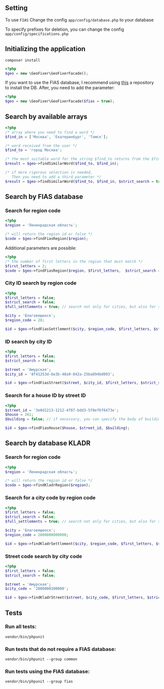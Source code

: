## Setting
To use `FIAS` Change the config `app/config/database.php` to your database

To specify prefixes for deletion, you can change the config `app/config/specifications.php`

## Initializing the application
`composer install`
```php
<?php
$geo = new \GeoFixer\GeoFixerFacade();
```
If you want to use the FIAS database, I recommend using [this](https://github.com/Phrlog/yii2-fias) a repository to install the DB. After, you need to add the parameter:
```php
<?php
$geo = new \GeoFixer\GeoFixerFacade($fias = true);
```

## Search by available arrays

```php
<?php
/* array where you need to find a word */
$find_in = ['Москва', 'Екатеринбург', 'Томск'];

/* word received from the user */
$find_to = 'город Москва';

/* the most suitable word for the string $find_to returns from the $find_in array */
$result = $geo->findSimilarWord($find_to, $find_in);

/* if more rigorous selection is needed,
   Then you need to add a third parameter */
$result = $geo->findSimilarWord($find_to, $find_in, $strict_search = true);
```

## Search by FIAS database

### Search for region code
```php
<?php
$region = 'Ленинрадская область';

/* will return the region id or false */
$code = $geo->findFiasRegion($region);
```

Additional parameters are possible:
```php
<?php
/* the number of first letters in the region that must match */
$first_letters = 2;
$code = $geo->findFiasRegion($region, $first_letters,  $strict_search = true);
```

### City ID search by region code
```php
<?php
$first_letters = false;
$strict_search = false;
$full_settlements = true; // search not only for cities, but also for settlements

$city = 'Благовещенск';
$region_code = 28;

$id = $geo->findFiasSettlement($city, $region_code, $first_letters, $strict_search, $full_settlements);
```

### ID search by city ID
```php
<?php
$first_letters = false;
$strict_search = false;

$street = 'Амурская';
$city_id = '8f41253d-6e3b-48a9-842a-25ba894bd093';

$id = $geo->findFiasStreet($street, $city_id, $first_letters, $strict_search);
```

### Search for a house ID by street ID
```php
<?php
$street_id = '3e0d1213-1212-4f87-bdd3-5f8ef6f6473e';
$house = 261;
$building = false; // if necessary, you can specify the body of building

$id = $geo->findFiasHouse($house, $street_id, $building);
```
## Search by database KLADR

### Search for region code 
```php
<?php
$region = 'Ленинрадская область';

/* will return the region id or false */
$code = $geo->findKladrRegion($region);
```
### Search for a city code by region code
```php
<?php
$first_letters = false;
$strict_search = false;
$full_settlements = true; // search not only for cities, but also for settlements

$city = 'Благовещенск';
$region_code = 2800000000000;

$id = $geo->findKladrSettlement($city, $region_code, $first_letters, $strict_search, $full_settlements);
```
### Street code search by city code
```php
<?php
$first_letters = false;
$strict_search = false;

$street = 'Амурская';
$city_code = '2800000100000';

$id = $geo->findKladrStreet($street, $city_code, $first_letters, $strict_search);
```

## Tests
### Run all tests:
`vendor/bin/phpunit`
### Run tests that do not require a FIAS database:
`vendor/bin/phpunit --group common`
### Run tests using the FIAS database:
`vendor/bin/phpunit --group fias`